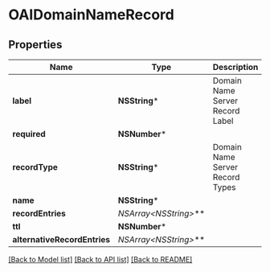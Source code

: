 # OAIDomainNameRecord

## Properties
Name | Type | Description | Notes
------------ | ------------- | ------------- | -------------
**label** | **NSString*** | Domain Name Server Record Label | 
**required** | **NSNumber*** |  | 
**recordType** | **NSString*** | Domain Name Server Record Types | 
**name** | **NSString*** |  | 
**recordEntries** | **NSArray&lt;NSString*&gt;*** |  | 
**ttl** | **NSNumber*** |  | 
**alternativeRecordEntries** | **NSArray&lt;NSString*&gt;*** |  | [optional] 

[[Back to Model list]](../README#documentation-for-models) [[Back to API list]](../README#documentation-for-api-endpoints) [[Back to README]](../README)


